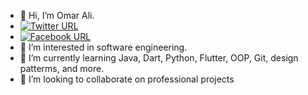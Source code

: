 - 👋 Hi, I’m Omar Ali.
- [![Twitter URL](https://img.shields.io/static/v1?color=red&label=Twitter%20&logo=twitter&logoColor=white&style=for-the-badge&message=Follow)](https://x.com/OmAlKml)
- [![Facebook URL](https://img.shields.io/static/v1?color=red&label=Facebook&logo=Facebook&logoColor=white&style=for-the-badge&message=Connect)](https://www.facebook.com/profile.php?id=61560691603292)
- 👀 I’m interested in software engineering.
- 🌱 I’m currently learning Java, Dart, Python, Flutter, OOP, Git, design patterms, and more.
- 💞️ I’m looking to collaborate on professional projects

<!---
OmarAliKml/OmarAliKml is a ✨ special ✨ repository because its `README.md` (this file) appears on your GitHub profile.
You can click the Preview link to take a look at your changes.
--->
